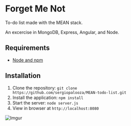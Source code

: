 # Forget Me Not
To-do list made with the MEAN stack.

An excercise in MongoDB, Express, Angular, and Node.

## Requirements

- [Node and npm](http://nodejs.org)

## Installation

1. Clone the repository: `git clone https://github.com/sergiopalooza/MEAN-todo-list.git`
2. Install the application: `npm install`
3. Start the server: `node server.js`
4. View in browser at `http://localhost:8080`

![Imgur](http://i.imgur.com/jV8v6rE.png?2)